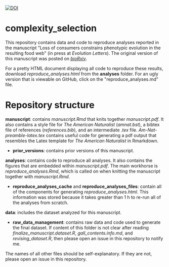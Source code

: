 [![DOI](https://zenodo.org/badge/108833263.svg)](https://zenodo.org/badge/latestdoi/108833263)

# complexity_selection
This repository contains data and code to reproduce analyses reported in the manuscript "Loss of consumers constrains phenotypic evolution in the resulting food web" (in press at *Evolution Letters*). The original version of this manuscript was posted on [*bioRxiv*](https://www.biorxiv.org/content/10.1101/527416v1).

For a pretty HTML document displaying all code to reproduce these results, download *reproduce_analyses.html* from the **analyses** folder. For an ugly version that is viewable on GitHub, click on the "reproduce_analyses.md" file.

# Repository structure

**manuscript**: contains *manuscript.Rmd* that knits together *manuscript.pdf*. It also contains a style file for *The American Naturalist* (*amnat.bst*), a bibtex file of references (*references.bib*), and an intermediate *.tex* file. *Am-Nat-preamble-latex.tex* contains useful code for generating a pdf output that resembles the Latex template for *The American Naturalist* in Rmarkdown.

- **prior_versions**: contains prior versions of this manuscript.

**analyses**: contains code to reproduce all analyses. It also contains the figures that are embedded within *manuscript.pdf*. The main workhorse is *reproduce_analyses.Rmd*, which is called on when knitting the manuscript together with *manuscript.Rmd*.

- **reproduce_analyses_cache** and **reproduce_analyses_files**: contain all of the components for generating *reproduce_analyses.html*. This information was stored because it takes greater than 1 h to re-run all of the analyses from scratch.

**data**: includes the dataset analyzed for this manuscript. 

- **raw_data_management**: contains raw data and code used to generate the final dataset. If content of this folder is not clear after reading *finalize_manuscript.dataset.R*, *gall_contents.info.md*, and *revising_dataset.R*, then please open an issue in this repository to notify me. 

The names of all other files should be self-explanatory. If they are not, please open an issue in this repository.

